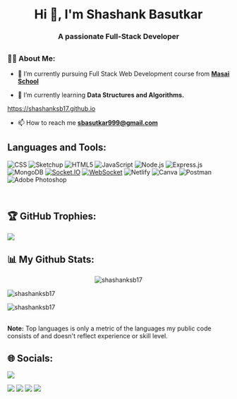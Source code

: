 
<!-- <a href="#"><img width="100%" height="auto" src="https://i.imgur.com/iXuL1HG.png" height="175px"/></a> -->

<h1 align="center">Hi 👋, I'm Shashank Basutkar</h1>
<h3 align="center">A passionate Full-Stack Developer</h3>

## <h3 align="left">🙋‍♂️ About Me:</h3>

- 🔭 I’m currently pursuing Full Stack Web Development course from **[Masai School](https://www.masaischool.com/)**

- 🌱 I’m currently learning **Data Structures and Algorithms.**

https://shashanksb17.github.io

- 📫 How to reach me **sbasutkar999@gmail.com**

## Languages and Tools:
![CSS](https://img.shields.io/badge/-css-blue?style=for-the-badge&logo=css3&logoColor=white) 
![Sketchup](https://img.shields.io/badge/-sketchup-red?style=for-the-badge&logo=sketchup&logoColor=white)
![HTML5](https://img.shields.io/badge/html5-%23E34F26.svg?style=for-the-badge&logo=html5&logoColor=white) 
![JavaScript](https://img.shields.io/badge/javascript-%23323330.svg?style=for-the-badge&logo=javascript&logoColor=%23F7DF1E) 
![Node.js](https://img.shields.io/badge/Node.js-43853d?style=for-the-badge&logo=node.js&logoColor=white) 
![Express.js](https://img.shields.io/badge/Express.js-000000?style=for-the-badge&logo=express&logoColor=white) 
![MongoDB](https://img.shields.io/badge/MongoDB-white?style=for-the-badge&logo=mongodb&logoColor=4EA94B) 
[![Socket.IO](https://img.shields.io/badge/Socket.IO-white?style=for-the-badge&logo=socket.io&logoColor=010101)](https://socket.io/) 
[![WebSocket](https://img.shields.io/badge/WebSocket-white?style=for-the-badge&logo=websocket&logoColor=3587fb)](https://en.wikipedia.org/wiki/WebSocket)
![Netlify](https://img.shields.io/badge/netlify-%23000000.svg?style=for-the-badge&logo=netlify&logoColor=#00C7B7) 
![Canva](https://img.shields.io/badge/Canva-%2300C4CC.svg?style=for-the-badge&logo=Canva&logoColor=white) 
![Postman](https://img.shields.io/badge/Postman-FF6C37?style=for-the-badge&logo=postman&logoColor=white) 
![Adobe Photoshop](https://img.shields.io/badge/adobephotoshop-%2331A8FF.svg?style=for-the-badge&logo=adobephotoshop&logoColor=white)



<br/>

## 🏆 GitHub Trophies:
![](https://github-profile-trophy.vercel.app/?username=shashanksb17&theme=radical&no-frame=false&no-bg=true&margin-w=4)

## 📊 My Github Stats:
  
<div display="flex">
<!--   <p align="left"> -->
  <p align="center"><img align="center" src="https://github-readme-streak-stats.herokuapp.com/?user=shashanksb17&theme=black-ice&hide_border=true&stroke=0000&background=060A0CD0" alt="shashanksb17" /></p>

  <p>&nbsp;<img align="left" src="https://github-readme-stats.vercel.app/api?username=shashanksb17&show_icons=true&count_private=true&theme=react&hide_border=true&bg_color=0D1117" alt="shashanksb17" /></p>

  <p><img align="center" src="https://github-readme-stats.vercel.app/api/top-langs/?username=shashanksb17&langs_count=8&count_private=true&layout=compact&theme=react&hide_border=true&bg_color=0D1117" alt="shashanksb17" /></p>
<p>
  <br/>
    <b>Note:</b> Top languages is only a metric of the languages my public code consists of and doesn't reflect experience or skill level. 
  <br/>
<!-- </p> -->
</div>


## 🌐 Socials:

[![](https://visitcount.itsvg.in/api?id=shashanksb17&icon=7&color=0)](https://visitcount.itsvg.in)
<p align="left">
  <a href = "https://www.linkedin.com/in/shashank-basutkar-3bb523206/"><img src="https://img.icons8.com/fluent/48/000000/linkedin.png"/></a>
  <a href = "https://twitter.com/shashankb98"><img src="https://img.icons8.com/fluent/48/000000/twitter.png"/></a>
  <a href = "https://www.instagram.com/shashank_basutkar/"><img src="https://img.icons8.com/fluent/48/000000/instagram-new.png"/></a>
  <a href = "https://www.youtube.com/channel/UCxdEn5JB40xhZmaLtu6ap0w"><img src="https://img.icons8.com/color/48/000000/youtube-play.png"/></a>
</p>


<div> 
 


